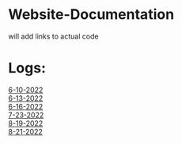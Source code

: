 # Website-Documentation  

will add links to actual code  

Logs:
===================
[6-10-2022](Logs/6-10-2022.md)  
[6-13-2022](Logs/6-13-2022.md)  
[6-16-2022](Logs/6-16-2022.md)  
[7-23-2022](Logs/7-23-2022.md)  
[8-19-2022](Logs/8-19-2022.md)  
[8-21-2022](Logs/8-21-2022.md) 
